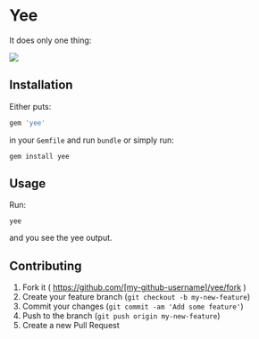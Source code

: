 # Yee

It does only one thing:

![](http://i.imgur.com/oPapSla.png)

## Installation

Either puts:

```ruby
gem 'yee'
```

in your `Gemfile` and run `bundle` or simply run:

```
gem install yee
```

## Usage

Run:

```
yee
```

and you see the yee output.

## Contributing

1. Fork it ( https://github.com/[my-github-username]/yee/fork )
2. Create your feature branch (`git checkout -b my-new-feature`)
3. Commit your changes (`git commit -am 'Add some feature'`)
4. Push to the branch (`git push origin my-new-feature`)
5. Create a new Pull Request
